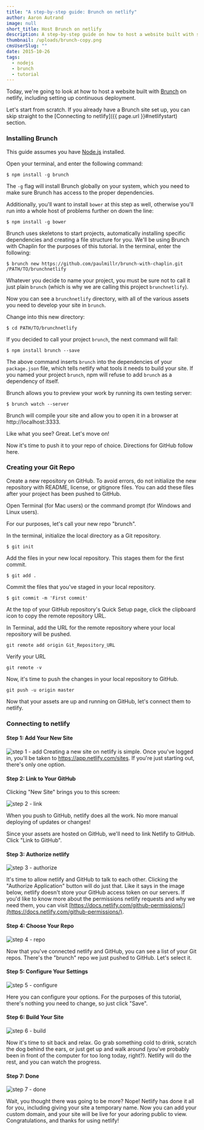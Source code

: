```yaml
---
title: "A step-by-step guide: Brunch on netlify"
author: Aaron Autrand
image: null
short_title: Host Brunch on netlify
description: A step-by-step guide on how to host a website built with static site generator Brunch.
thumbnail: /uploads/brunch-copy.png
cmsUserSlug: ""
date: 2015-10-26
tags:
  - nodejs
  - brunch
  - tutorial
---
```


Today, we're going to look at how to host a website built with [Brunch](http://brunch.io/) on netlify, including setting up continuous deployment.

Let's start from scratch. If you already have a Brunch site set up, you can skip straight to the [Connecting to netlify]({{ page.url }}#netlifystart) section.

<!-- excerpt -->

### Installing Brunch

This guide assumes you have [Node.js](https://nodejs.org) installed.

Open your terminal, and enter the following command:

```
$ npm install -g brunch
```

The `-g` flag will install Brunch globally on your system, which you need to make sure Brunch has access to the proper dependencies.

Additionally, you'll want to install `bower` at this step as well, otherwise you'll run into a whole host of problems further on down the line:

```
$ npm install -g bower
```

Brunch uses skeletons to start projects, automatically installing specific dependencies and creating a file structure for you. We'll be using Brunch with Chaplin for the purposes of this tutorial. In the terminal, enter the following:

```
$ brunch new https://github.com/paulmillr/brunch-with-chaplin.git /PATH/TO/brunchnetlify
```

 Whatever you decide to name your project, you must be sure not to call it just plain `brunch` (which is why we are calling this project `brunchnetlify`).

Now you can see a `brunchnetlify` directory, with all of the various assets you need to develop your site in `brunch`.

Change into this new directory:
```
$ cd PATH/TO/brunchnetlify
```
 If you decided to call your project `brunch`, the next command will fail:
```
$ npm install brunch --save
```
The above command inserts `brunch` into the dependencies of your `package.json` file, which tells netlify what tools it needs to build your site. If you named your project `brunch`, npm will refuse to add `brunch` as a dependency of itself.

Brunch allows you to preview your work by running its own testing server:

```
$ brunch watch --server
```

Brunch will compile your site and allow you to open it in a browser at http://localhost:3333.

Like what you see? Great. Let's move on!

Now it's time to push it to your repo of choice. Directions for GitHub follow here.

### **Creating your Git Repo**

Create a new repository on GitHub. To avoid errors, do not initialize the new repository with README, license, or gitignore files. You can add these files after your project has been pushed to GitHub.

Open Terminal (for Mac users) or the command prompt (for Windows and Linux users).

For our purposes, let's call your new repo "brunch".

In the terminal, initialize the local directory as a Git repository.
```
$ git init
```
Add the files in your new local repository. This stages them for the first commit.
```
$ git add .
```
Commit the files that you've staged in your local repository.
```
$ git commit -m 'First commit'
```

At the top of your GitHub repository's Quick Setup page, click the clipboard icon to copy the remote repository URL.

In Terminal, add the URL for the remote repository where your local repository will be pushed.
```
git remote add origin Git_Repository_URL
```
Verify your URL
```
git remote -v
```
Now, it's time to push the changes in your local repository to GitHub.
```
git push -u origin master
```

Now that your assets are up and running on GitHub, let's connect them to netlify.
<a id="netlifystart"></a>
### **Connecting to netlify**

#### Step 1: Add Your New Site

![step 1 - add](https://cloud.githubusercontent.com/assets/6520639/9803638/717820a6-57d9-11e5-838f-d2a732eb0a41.png)
Creating a new site on netlify is simple. Once you've logged in, you'll be taken to https://app.netlify.com/sites. If you're just starting out, there's only one option.

#### Step 2: Link to Your GitHub
Clicking "New Site" brings you to this screen:

![step 2 - link](https://cloud.githubusercontent.com/assets/6520639/9803637/7176ac8a-57d9-11e5-9b09-f43dc772a4f9.png)

When you push to GitHub, netlify does all the work. No more manual deploying of updates or changes!

Since your assets are hosted on GitHub, we'll need to link Netlify to GitHub. Click "Link to GitHub".

#### Step 3: Authorize netlify
![step 3 - authorize](https://cloud.githubusercontent.com/assets/6520639/9803635/71760370-57d9-11e5-8bdb-850aa176a22c.png)

It's time to allow netlify and GitHub to talk to each other. Clicking the "Authorize Application" button will do just that. Like it says in the image below, netlify doesn't store your GitHub access token on our servers. If you'd like to know more about the permissions netlify requests and why we need them, you can visit [https://docs.netlify.com/github-permissions/](https://docs.netlify.com/github-permissions/).

#### Step 4: Choose Your Repo
![step 4 - repo](https://raw.githubusercontent.com/munkymack/netlify-assets/master/Step4Brunch.png)

Now that you've connected netlify and GitHub, you can see a list of your Git repos. There's the "brunch" repo we just pushed to GitHub. Let's select it.

#### Step 5: Configure Your Settings
![step 5 - configure](https://raw.githubusercontent.com/munkymack/netlify-assets/master/Step5Brunch.png)

Here you can configure your options. For the purposes of this tutorial, there's nothing you need to change, so just click "Save".

#### Step 6: Build Your Site

![step 6 - build](https://cloud.githubusercontent.com/assets/6520639/9803640/717b9c40-57d9-11e5-9ca4-92f90f8ed005.png)

Now it's time to sit back and relax. Go grab something cold to drink, scratch the dog behind the ears, or just get up and walk around (you've probably been in front of the computer for too long today, right?). Netlify will do the rest, and you can watch the progress.

#### Step 7: Done

![step 7 - done](https://raw.githubusercontent.com/munkymack/netlify-assets/master/Step7Brunch.png)

Wait, you thought there was going to be more? Nope! Netlify has done it all for you, including giving your site a temporary name. Now you can add your custom domain, and your site will be live for your adoring public to view. Congratulations, and thanks for using netlify!
